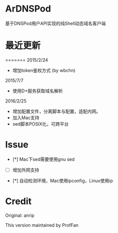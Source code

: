 # ArDNSPod

基于DNSPod用户API实现的纯Shell动态域名客户端

# 最近更新
=======
2015/2/24

- 增加token鉴权方式 (by wbchn)

2015/7/7

- 使用D+服务获取域名解析

2016/2/25

- 增加配置文件，分离脚本与配置，适配内网。
- 加入Mac支持
- sed脚本POSIX化，可跨平台

# Issue

- [*] Mac下sed需要使用gnu sed
- [ ] 增加外网支持
- [*] 自动检测环境，Mac使用ipconfig，Linux使用ip

# Credit

Original: anrip

This version maintained by ProfFan
